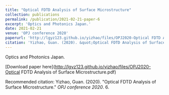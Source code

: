 ```yaml
---
title: "Optical FDTD Analysis of Surface Microstructure"
collection: publications
permalink: /publication/2021-02-21-paper-6
excerpt: 'Optics and Photonics Japan.'
date: 2021-02-21
venue: 'OPJ conference 2020'
paperurl: 'http://lgyz123.github.io/yizhao/files/OPJ2020-Optical FDTD Analysis of Surface Microstructure.pdf'
citation: 'Yizhao, Guan. (2020). &quot;Optical FDTD Analysis of Surface Microstructure.&quot; <i>OPJ conference 2020</i>. 6.'
---
```

Optics and Photonics Japan.

[Download paper here](http://lgyz123.github.io/yizhao/files/OPJ2020-Optical FDTD Analysis of Surface Microstructure.pdf)

Recommended citation: Yizhao, Guan. (2020). "Optical FDTD Analysis of Surface Microstructure." <i>OPJ conference 2020</i>. 6.